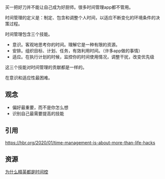 买一把好刀并不能让自己成为好厨师。很多时间管理app都不管用。

时间管理的定义是：制定、包含和调整个人时间，以适应不断变化的环境条件的决策过程。

时间管理包含三个技能。

- 意识。客观地思考你的时间。理解它是一种有限的资源。
- 安排。组织目标、计划、任务，有效利用时间。（许多app做的事情）
- 适应。在执行计划的时候，监控你的时间使用情况，调整干扰，改变优先级

这三个技能对时间管理的贡献都是一样的。

在意识和适应性最困难。

## 观念
- 偏好最重要，而不是你怎么想
- 识别自己最需要提高的技能


## 引用
https://hbr.org/2020/01/time-management-is-about-more-than-life-hacks

## 资源
[为什么精英都是时间控](https://guzey.com/personal/what-should-you-do-with-your-life/)


